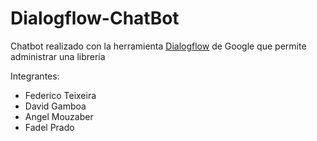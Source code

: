 # Dialogflow-ChatBot
Chatbot realizado con la herramienta [Dialogflow](https://dialogflow.cloud.google.com/) de Google que permite administrar una librería

Integrantes:
* Federico Teixeira
* David Gamboa
* Angel Mouzaber
* Fadel Prado